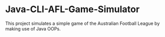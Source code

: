 # Java-CLI-AFL-Game-Simulator
This project simulates a simple game of the Australian Football League by making use of Java OOPs.
